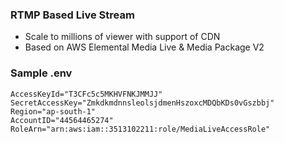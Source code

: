 ### RTMP Based Live Stream

- Scale to millions of viewer with support of CDN
- Based on AWS Elemental Media Live &  Media Package V2

### Sample .env

```
AccessKeyId="T3CFc5c5MKHVFNKJMMJJ"
SecretAccessKey="ZmkdkmdnnsleolsjdmenHszoxcMDQbKDs0vGszbbj"
Region="ap-south-1"
AccountID="44564465274"
RoleArn="arn:aws:iam::3513102211:role/MediaLiveAccessRole"
```